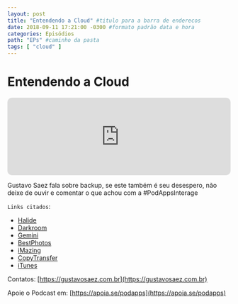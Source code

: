 ```yaml
---
layout: post
title: "Entendendo a Cloud" #titulo para a barra de enderecos
date: 2018-09-11 17:21:00 -0300 #formato padrão data e hora
categories: Episódios
path: "EPs" #caminho da pasta
tags: [ "cloud" ]
---
```


# Entendendo a Cloud

<iframe allow="autoplay *; encrypted-media *; fullscreen *; clipboard-write" frameborder="0" height="175" style="width:100%;max-width:660px;overflow:hidden;border-radius:10px;" sandbox="allow-forms allow-popups allow-same-origin allow-scripts allow-storage-access-by-user-activation allow-top-navigation-by-user-activation" src="https://embed.podcasts.apple.com/us/podcast/podapps/id1434188907?i=1000418689909&theme=auto"></iframe>

Gustavo Saez fala sobre backup, se este também é seu desespero, não deixe de ouvir e comentar o que achou com a #PodAppsInterage

```Links citados```:
- [Halide](apple.co/2qb0Z3Z)
- [Darkroom](apple.co/2OLsiAu)
- [Gemini](apple.co/2D57wpi)
- [BestPhotos](apple.co/2yyvUfe)
- [iMazing](imazing.com)
- [CopyTransfer](www.copytrans.net/)
- [iTunes](www.apple.com/itunes/)

Contatos: [https://gustavosaez.com.br](https://gustavosaez.com.br)

Apoie o Podcast em: [https://apoia.se/podapps](https://apoia.se/podapps)